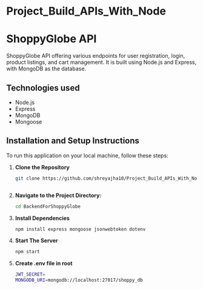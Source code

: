 # Project_Build_APIs_With_Node

# ShoppyGlobe API

ShoppyGlobe API offering various endpoints for user registration, login, product listings, and cart management. It is built using Node.js and Express, with MongoDB as the database.

## Technologies used

- Node.js
- Express
- MongoDB
- Mongoose

## Installation and Setup Instructions

To run this application on your local machine, follow these steps:

1. **Clone the Repository**
   ```bash
   git clone https://github.com/shreyajha10/Project_Build_APIs_With_Node



2. **Navigate to the Project Directory:**
   ```bash
   cd BackendForShoppyGlobe


3. **Install Dependencies**
   ```bash
   npm install express mongoose jsonwebtoken dotenv

4. **Start The Server**
   ```bash
   npm start

5. **Create .env file in root**
    ```bash
    JWT_SECRET=
    MONGODB_URI=mongodb://localhost:27017/shoppy_db
